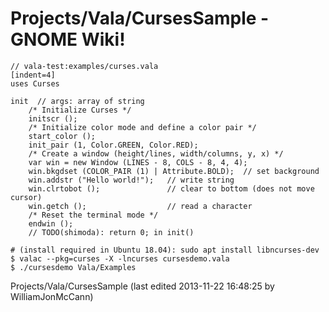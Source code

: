 # Projects/Vala/CursesSample - GNOME Wiki!

```genie
// vala-test:examples/curses.vala
[indent=4]
uses Curses

init  // args: array of string
    /* Initialize Curses */
    initscr ();
    /* Initialize color mode and define a color pair */
    start_color ();
    init_pair (1, Color.GREEN, Color.RED);
    /* Create a window (height/lines, width/columns, y, x) */
    var win = new Window (LINES - 8, COLS - 8, 4, 4);
    win.bkgdset (COLOR_PAIR (1) | Attribute.BOLD);  // set background
    win.addstr ("Hello world!");   // write string
    win.clrtobot ();               // clear to bottom (does not move cursor)
    win.getch ();                  // read a character
    /* Reset the terminal mode */
    endwin ();
    // TODO(shimoda): return 0; in init()
```

```shell
# (install required in Ubuntu 18.04): sudo apt install libncurses-dev
$ valac --pkg=curses -X -lncurses cursesdemo.vala
$ ./cursesdemo Vala/Examples
```

Projects/Vala/CursesSample
    (last edited 2013-11-22 16:48:25 by WilliamJonMcCann)

